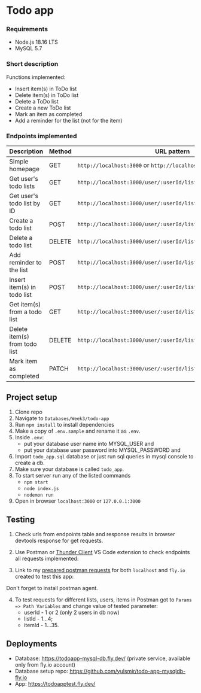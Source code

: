 # Todo app
### Requirements
- Node.js 18.16 LTS
- MySQL 5.7
### Short description
Functions implemented:
- Insert item(s) in ToDo list
- Delete item(s) in ToDo list
- Delete a ToDo list
- Create a new ToDo list
- Mark an item as completed
- Add a reminder for the list (not for the item)

### Endpoints implemented
| Description                                 | Method | URL  pattern                                             | Local test | Deployed test|                                     
|-----------------------------------------|--------|---------------------------------------------------|-------------------------------------------|---------------------------------------------------|
| Simple homepage                         | GET    | `http://localhost:3000` or `http://localhost:3000/` | http://localhost:3000/ or http://localhost:3000/ | https://todoapptest.fly.dev or https://todoapptest.fly.dev/
| Get user's todo lists                   | GET    | `http://localhost:3000/user/:userId/lists`             | http://localhost:3000/user/1/lists | https://todoapptest.fly.dev/user/1/lists |
| Get user's todo list by ID              | GET    | `http://localhost:3000/user/:userId/lists/:listId`     | http://localhost:3000/user/1/lists/1| https://todoapptest.fly.dev/user/1/lists/1 |
| Create a todo list                      | POST   | `http://localhost:3000/user/:userId/lists`             | http://localhost:3000/user/1/lists | https://todoapptest.fly.dev/user/1/lists |               
| Delete a todo list                      | DELETE | `http://localhost:3000/user/:userId/lists/:listId`     | http://localhost:3000/user/1/lists/1  | https://todoapptest.fly.dev/user/1/lists/2 |
| Add reminder to the list                | POST   | `http://localhost:3000/user/:userId/lists/:listId/reminders` | http://localhost:3000/user/1/lists/1/reminders  | https://todoapptest.fly.dev/user/1/lists/3/reminders |
| Insert item(s) in todo list             | POST  | `http://localhost:3000/user/:userId/lists/:listId/items` | http://localhost:3000/user/1/lists/1/items | https://todoapptest.fly.dev/user/1/lists/4/items
| Get item(s) from a todo list            | GET  | `http://localhost:3000/user/:userId/lists/:listId/items` | http://localhost:3000/user/1/lists/1/items | https://todoapptest.fly.dev/user/1/lists/4/items
| Delete item(s) from todo list           | DELETE  | `http://localhost:3000/user/:userId/lists/:listId/items/:itemId` | http://localhost:3000/user/1/lists/1/items/1 | https://todoapptest.fly.dev/user/1/lists/1/items/34/ 
| Mark item as completed                  | PATCH  | `http://localhost:3000/user/:userId/lists/:listId/items/:itemId` | http://localhost:3000/user/1/lists/1/items/1 | https://todoapptest.fly.dev/user/1/lists/items/2|

## Project setup
1. Clone repo
2. Navigate to ```Databases/Week3/todo-app```
3. Run ```npm install``` to install dependencies
4. Make a copy of ```.env.sample``` and rename it as ```.env```.
5. Inside ```.env```:
    - put your database user name into MYSQL_USER and
    - put your database user password into MYSQL_PASSWORD and
6. Import ```todo_app.sql``` database or just run sql queries in mysql console to create a db. 
7. Make sure your database is called ```todo_app```.
8. To start server run any of the listed commands
    - ```npm start```
    - ```node index.js```
    - ```nodemon run```
9. Open in browser ```localhost:3000``` or ```127.0.0.1:3000```

## Testing
1. Check urls from endpoints table and response results in browser devtools response for get requests.
2. Use Postman or [Thunder Client](https://marketplace.visualstudio.com/items?itemName=rangav.vscode-thunder-client) VS Code extension to check endpoints all requests implemented: 
  
 
3. Link to my [prepared postman requests](https://www.postman.com/yulsmir/workspace/my-public-env/collection/10283822-bf799acc-b067-4b49-9932-12b716e53f09?action=share&creator=10283822) for both ```localhost``` and ```fly.io``` created to test this app:
  
  Don't forget to install postman agent.
 
4. To test requests for different lists, users, items in Postman got to  ```Params => Path Variables``` and change value of tested parameter: 
    - userId - 1 or 2 (only 2 users in db now)
    - listId - 1...4;
    - itemId - 1...35.

## Deployments
- Database: https://todoapp-mysql-db.fly.dev/ (private service, available only from fly.io account)
- Database setup repo: https://github.com/yulsmir/todo-app-mysqldb-fly.io
- App: https://todoapptest.fly.dev/